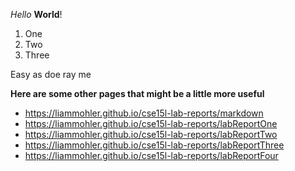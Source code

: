 *Hello* **World**!

1. One
2. Two
3. Three


Easy as doe ray me


**Here are some other pages that might be a little more useful**

* https://liammohler.github.io/cse15l-lab-reports/markdown
* https://liammohler.github.io/cse15l-lab-reports/labReportOne
* https://liammohler.github.io/cse15l-lab-reports/labReportTwo
* https://liammohler.github.io/cse15l-lab-reports/labReportThree
* https://liammohler.github.io/cse15l-lab-reports/labReportFour

